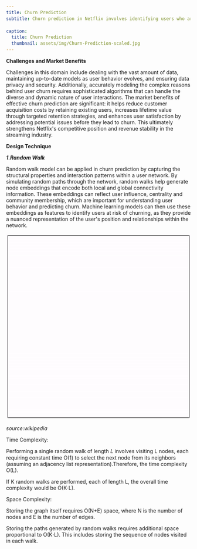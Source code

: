 ```yaml
---
title: Churn Prediction
subtitle: Churn prediction in Netflix involves identifying users who are likely to cancel their subscriptions, enabling the company to take proactive measures to retain them.

caption:
  title: Churn Prediction
  thumbnail: assets/img/Churn-Prediction-scaled.jpg
---
```

**Challenges and Market Benefits**

Challenges in this domain include dealing with the vast amount of data, maintaining up-to-date models as user behavior evolves, and ensuring data privacy and security. Additionally, accurately modeling the complex reasons behind user churn requires sophisticated algorithms that can handle the diverse and dynamic nature of user interactions. The market benefits of effective churn prediction are significant: it helps reduce customer acquisition costs by retaining existing users, increases lifetime value through targeted retention strategies, and enhances user satisfaction by addressing potential issues before they lead to churn. This ultimately strengthens Netflix's competitive position and revenue stability in the streaming industry.

**Design Technique**

**_1.Random Walk_**

Random walk model can be applied in churn prediction by capturing the structural properties and interaction patterns within a user network. 
By simulating random paths through the network, random walks help generate node embeddings that encode both local and global connectivity information. 
These embeddings can reflect user influence, centrality and community membership, which are important for understanding user behavior and predicting churn. 
Machine learning models can then use these embeddings as features to identify users at risk of churning, as they provide a nuanced representation of the user's position and relationships within the network. 

<img src="assets/img/Random_Walk_Simulator.gif">

_source:wikipedia_

Time Complexity: 

Performing a single random walk of length 𝐿 involves visiting L nodes, each requiring constant time O(1) to select the next node from its neighbors (assuming an adjacency list representation).Therefore, the time complexity O(L).

If K random walks are performed, each of length L, the overall time complexity would be O(K⋅L). 

Space Complexity:

Storing the graph itself requires O(N+E) space, where N is the number of nodes and E is the number of edges.

Storing the paths generated by random walks requires additional space proportional to O(K⋅L). This includes storing the sequence of nodes visited in each walk.


